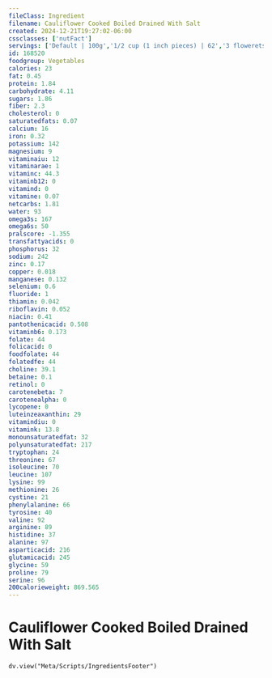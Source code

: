 ```yaml
---
fileClass: Ingredient
filename: Cauliflower Cooked Boiled Drained With Salt
created: 2024-12-21T19:27:02-06:00
cssclasses: ['nutFact']
servings: ['Default | 100g','1/2 cup (1 inch pieces) | 62','3 flowerets | 54']
id: 168520
foodgroup: Vegetables
calories: 23
fat: 0.45
protein: 1.84
carbohydrate: 4.11
sugars: 1.86
fiber: 2.3
cholesterol: 0
saturatedfats: 0.07
calcium: 16
iron: 0.32
potassium: 142
magnesium: 9
vitaminaiu: 12
vitaminarae: 1
vitaminc: 44.3
vitaminb12: 0
vitamind: 0
vitamine: 0.07
netcarbs: 1.81
water: 93
omega3s: 167
omega6s: 50
pralscore: -1.355
transfattyacids: 0
phosphorus: 32
sodium: 242
zinc: 0.17
copper: 0.018
manganese: 0.132
selenium: 0.6
fluoride: 1
thiamin: 0.042
riboflavin: 0.052
niacin: 0.41
pantothenicacid: 0.508
vitaminb6: 0.173
folate: 44
folicacid: 0
foodfolate: 44
folatedfe: 44
choline: 39.1
betaine: 0.1
retinol: 0
carotenebeta: 7
carotenealpha: 0
lycopene: 0
luteinzeaxanthin: 29
vitamindiu: 0
vitamink: 13.8
monounsaturatedfat: 32
polyunsaturatedfat: 217
tryptophan: 24
threonine: 67
isoleucine: 70
leucine: 107
lysine: 99
methionine: 26
cystine: 21
phenylalanine: 66
tyrosine: 40
valine: 92
arginine: 89
histidine: 37
alanine: 97
asparticacid: 216
glutamicacid: 245
glycine: 59
proline: 79
serine: 96
200calorieweight: 869.565
---
```


# Cauliflower Cooked Boiled Drained With Salt

```dataviewjs
dv.view("Meta/Scripts/IngredientsFooter")
```